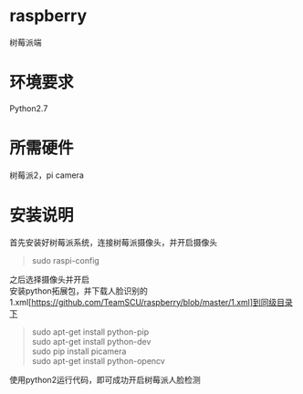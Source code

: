 # raspberry
树莓派端
# 环境要求
Python2.7
# 所需硬件
树莓派2，pi camera

# 安装说明
首先安装好树莓派系统，连接树莓派摄像头，并开启摄像头
> sudo raspi-config  

之后选择摄像头并开启  
安装python拓展包，并下载人脸识别的1.xml[https://github.com/TeamSCU/raspberry/blob/master/1.xml]到同级目录下

> sudo apt-get install python-pip  
> sudo apt-get install python-dev   
> sudo pip install picamera  
> sudo apt-get install python-opencv  

使用python2运行代码，即可成功开启树莓派人脸检测
